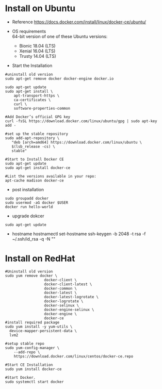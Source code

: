 # Install on Ubuntu

- Reference 
https://docs.docker.com/install/linux/docker-ce/ubuntu/

- OS requirements  
64-bit version of one of these Ubuntu versions:

  - Bionic 18.04 (LTS)
  - Xenial 16.04 (LTS)
  - Trusty 14.04 (LTS)
- Start the Installation

```
#uninstall old version
sudo apt-get remove docker docker-engine docker.io

sudo apt-get update
sudo apt-get install \
    apt-transport-https \
    ca-certificates \
    curl \
    software-properties-common

#Add Docker’s official GPG key
curl -fsSL https://download.docker.com/linux/ubuntu/gpg | sudo apt-key add - 

#set up the stable repository
sudo add-apt-repository \
   "deb [arch=amd64] https://download.docker.com/linux/ubuntu \
   $(lsb_release -cs) \
   stable"

#Start to Install Docker CE
sudo apt-get update
sudo apt-get install docker-ce

#List the versions available in your repo:
apt-cache madison docker-ce
```
- post installation
```
sudo groupadd docker
sudo usermod -aG docker $USER
docker run hello-world
```

- upgrade dokcer
```
sudo apt-get update
```
- hostname
hostnamectl set-hostname 
ssh-keygen -b 2048 -t rsa -f ~/.ssh/id_rsa -q -N ""

# Install on RedHat
```
#Uninstall old version
sudo yum remove docker \
                  docker-client \
                  docker-client-latest \
                  docker-common \
                  docker-latest \
                  docker-latest-logrotate \
                  docker-logrotate \
                  docker-selinux \
                  docker-engine-selinux \
                  docker-engine \
                  docker-ce
#install required package
sudo yum install -y yum-utils \
  device-mapper-persistent-data \
  lvm2

#setup stable repo
sudo yum-config-manager \
    --add-repo \
    https://download.docker.com/linux/centos/docker-ce.repo

#Start CE Installation 
sudo yum install docker-ce

#Start Docker.
sudo systemctl start docker
```

